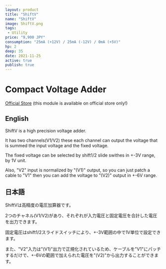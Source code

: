```yaml
---
layout: product
title: "ShiftV"
name: "ShiftV"
image: ShiftV.png
tags:
 - Utility
price: "9,900 JPY"
consumption: "25mA (+12V) / 25mA (-12V) / 0mA (+5V)"
hp: 2
deep: 35
date: 2021-11-25
active: true
publish: true
---
```


# Compact Voltage Adder

[Official Store](https://centrevillage.stores.jp/items/619f5356fadad4215bb7bcfc) (this module is available on official store only!)

## English
ShiftV is a high precision voltage adder.

It has two channels(V1/V2) these each channel can output the voltage that is summed the input voltage and the fixed voltage.

The fixed voltage can be selected by shift1/2 slide swithes in +-3V range, by 1V unit.

Also, "V2" input is normalized by "(V1)" output, so you can just patch a cable to "V1" then you can add the voltage to "(V2)" output in +-6V range.


## 日本語


ShiftVは高精度の電圧加算器です。

2つのチャネル(V1/V2)があり、それぞれが入力電圧と固定電圧を合計した電圧を出力できます。

固定電圧はshift1/2スライドスイッチにより、+-3V範囲の中で1V単位で設定できます。

また、"V2"入力は"(V1)"出力で正規化されているため、ケーブルを"V1"にパッチするだけで、+-6Vの範囲で加えられた電圧を"(V2)"から出力することができます。
